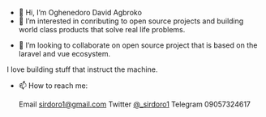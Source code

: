 - 👋 Hi, I’m Oghenedoro David Agbroko
- 👀 I’m interested in conributing to open source projects and building world class products that solve real life problems.
<!-- 🌱 I’m currently learning product management. -->
- 💞️ I’m looking to collaborate on open source project that is based on the laravel and vue ecosystem. 

I love building stuff that instruct the machine. 

- 📫 How to reach me:  
  
  Email sirdoro1@gmail.com
  Twitter <a href="https://twitter.com/_sirdoro1">@_sirdoro1</a>
  Telegram 09057324617
  

<!---
sirdoro1/sirdoro1 is a ✨ special ✨ repository because its `README.md` (this file) appears on your GitHub profile.
You can click the Preview link to take a look at your changes.
--->
